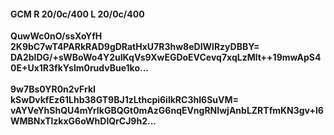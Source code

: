 #### GCM R 20/0c/400 L 20/0c/400
**QuwWc0nO/ssXoYfH**<br/>**2K9bC7wT4PARkRAD9gDRatHxU7R3hw8eDIWlRzyDBBY=**<br/>**DA2blDG/+sWBoWo4Y2uIKqVs9XwEGDoEVCevq7xqLzMlt++19mwApS40E+Ux1R3fkYslm0rudvBue1ko...**<br/><br/>
**9w7Bs0YR0n2vFrkI**<br/>**kSwDvkfEz61Lhb38GT9BJ1zLthcpi6ilkRC3hI6SuVM=**<br/>**vAYVeYhShQU4mYrIkGBQGt0mAzG6nqEVngRNIwjAnbLZRTfmKN3gv+l6WMBNxTlzkxG6oWhDlQrCJ9h2...**